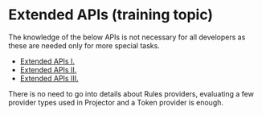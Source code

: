 # Extended APIs (training topic)



The knowledge of the below APIs is not necessary for all developers as these are needed only for more special tasks.

- [Extended APIs I.](ExtendedApis1)
- [Extended APIs II.](ExtendedApis2)
- [Extended APIs III.](ExtendedApis3)

There is no need to go into details about Rules providers, evaluating a few provider types used in Projector and a Token provider is enough.